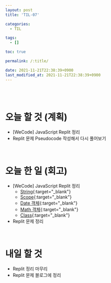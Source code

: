 ```yaml
---
layout: post
title: 'TIL-07'

categories:
  - TIL

tags:
  - []

toc: true

permalink: /:title/

date: 2021-11-21T22:38:39+0900
last_modified_at: 2021-11-21T22:38:39+0900
---
```


<br>
<br>

# 오늘 할 것 (계획)

- [WeCode] JavaScript Replit 정리
- Replit 문제 Pseudocode 작성해서 다시 풀어보기

<br>

# 오늘 한 일 (회고)

- [WeCode] JavaScript Replit 정리
  - [String](../javascript-2){:target="\_blank"}
  - [Scope](../javascript-3){:target="\_blank"}
  - [Date 객체](../javascript-4){:target="\_blank"}
  - [Math 객체](../javascript-5){:target="\_blank"}
  - [Class](../javascript-6){:target="\_blank"}
- Replit 문제 정리

<br>

# 내일 할 것

- Replit 정리 마무리
- Replit 문제 블로그에 정리
